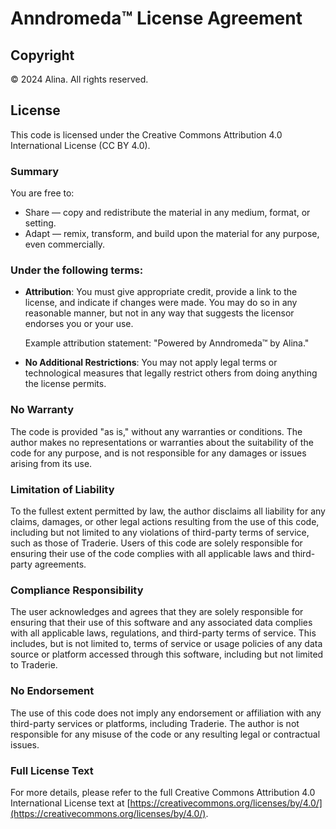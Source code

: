 # Anndromeda™ License Agreement

## Copyright
© 2024 Alina. All rights reserved.

## License
This code is licensed under the Creative Commons Attribution 4.0 International License (CC BY 4.0).

### Summary
You are free to:
- Share — copy and redistribute the material in any medium, format, or setting.
- Adapt — remix, transform, and build upon the material for any purpose, even commercially.

### Under the following terms:
- **Attribution**: You must give appropriate credit, provide a link to the license, and indicate if changes were made. You may do so in any reasonable manner, but not in any way that suggests the licensor endorses you or your use.
  
  Example attribution statement: "Powered by Anndromeda™ by Alina."

- **No Additional Restrictions**: You may not apply legal terms or technological measures that legally restrict others from doing anything the license permits.

### No Warranty
The code is provided "as is," without any warranties or conditions. The author makes no representations or warranties about the suitability of the code for any purpose, and is not responsible for any damages or issues arising from its use.

### Limitation of Liability
To the fullest extent permitted by law, the author disclaims all liability for any claims, damages, or other legal actions resulting from the use of this code, including but not limited to any violations of third-party terms of service, such as those of Traderie. Users of this code are solely responsible for ensuring their use of the code complies with all applicable laws and third-party agreements.

### Compliance Responsibility
The user acknowledges and agrees that they are solely responsible for ensuring that their use of this software and any associated data complies with all applicable laws, regulations, and third-party terms of service. This includes, but is not limited to, terms of service or usage policies of any data source or platform accessed through this software, including but not limited to Traderie.

### No Endorsement
The use of this code does not imply any endorsement or affiliation with any third-party services or platforms, including Traderie. The author is not responsible for any misuse of the code or any resulting legal or contractual issues.

### Full License Text
For more details, please refer to the full Creative Commons Attribution 4.0 International License text at [https://creativecommons.org/licenses/by/4.0/](https://creativecommons.org/licenses/by/4.0/).
